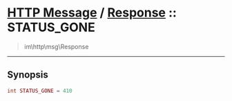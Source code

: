 # [HTTP Message](http.md) / [Response](http-Response.md) :: STATUS_GONE
 > im\http\msg\Response
____

## Synopsis
```php
int STATUS_GONE = 410
```
